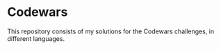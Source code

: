 # Codewars

This repository consists of my solutions for the Codewars challenges, in different languages.

